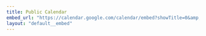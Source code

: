```yaml
---
title: Public Calendar
embed_url: "https://calendar.google.com/calendar/embed?showTitle=0&amp;showPrint=0&amp;showCalendars=0&amp;height=600&amp;wkst=1&amp;bgcolor=%23FFFFFF&amp;src=caepa.org_ruhv6joa63ul1bt22jk4djt1l4%40group.calendar.google.com&amp;color=%230F4B38&amp;ctz=America%2FDenver"
layout: "default__embed"
---
```

